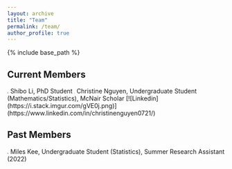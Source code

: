 ```yaml
---
layout: archive
title: "Team"
permalink: /team/
author_profile: true
---
```


{% include base_path %}

## Current Members

<img src="https://yaozheng-stat.github.io/images/profile.png" style="zoom:20%;" /> 
Shibo Li, PhD Student

<img src="https://yaozheng-stat.github.io/images/profile_Christine.jpg" style="zoom:11%;" />
Christine Nguyen, Undergraduate Student (Mathematics/Statistics), McNair Scholar 
[![Linkedin](https://i.stack.imgur.com/gVE0j.png)](https://www.linkedin.com/in/christinenguyen0721/)


## Past Members

<img src="https://yaozheng-stat.github.io/images/profile.png" style="zoom:20%;" /> 
Miles Kee, Undergraduate Student (Statistics), Summer Research Assistant (2022)

